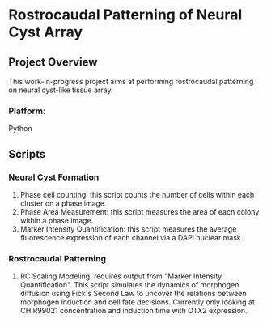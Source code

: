 
# Rostrocaudal Patterning of Neural Cyst Array

## Project Overview
This work-in-progress project aims at performing rostrocaudal patterning on neural cyst-like tissue array. 

### Platform:
Python 




## Scripts

### Neural Cyst Formation

1. Phase cell counting: this script counts the number of cells within each cluster on a phase image. 
2. Phase Area Measurement: this script measures the area of each colony within a phase image. 
3. Marker Intensity Quantification: this script measures the average fluorescence expression of each channel via a DAPI nuclear mask. 


### Rostrocaudal Patterning

1. RC Scaling Modeling: requires output from "Marker Intensity Quantification". This script simulates the dynamics of morphogen diffusion using Fick's Second Law to uncover the relations between morphogen induction and cell fate decisions. Currently only looking at CHIR99021 concentration and induction time with OTX2 expression. 
